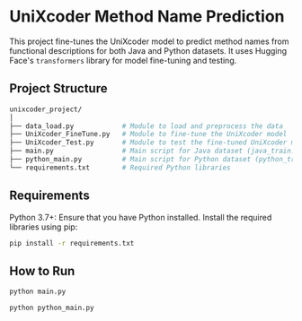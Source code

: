 # UniXcoder Method Name Prediction

This project fine-tunes the UniXcoder model to predict method names from functional descriptions for both Java and Python datasets. It uses Hugging Face's `transformers` library for model fine-tuning and testing.

## Project Structure

```bash
unixcoder_project/
│
├── data_load.py            # Module to load and preprocess the data
├── UniXcoder_FineTune.py   # Module to fine-tune the UniXcoder model
├── UniXcoder_Test.py       # Module to test the fine-tuned UniXcoder model
├── main.py                 # Main script for Java dataset (java_train.csv, java_test.csv)
├── python_main.py          # Main script for Python dataset (python_train.csv, python_test.csv)
└── requirements.txt        # Required Python libraries
```
## Requirements
Python 3.7+: Ensure that you have Python installed.
Install the required libraries using pip:
```bash
pip install -r requirements.txt
```
## How to Run
```bash
python main.py
```
```bash
python python_main.py
```
